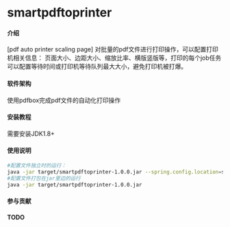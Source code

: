 # smartpdftoprinter

#### 介绍

[pdf auto printer scaling page]
对批量的pdf文件进行打印操作，可以配置打印机相关信息： 页面大小、边距大小、缩放比率、横版竖版等，打印的每个job任务可以配置等待时间或打印机等待队列最大大小，避免打印机被打爆。

#### 软件架构
使用pdfbox完成pdf文件的自动化打印操作

#### 安装教程

需要安装JDK1.8+

#### 使用说明

```bash
#配置文件独立时的运行：
java -jar target/smartpdftoprinter-1.0.0.jar --spring.config.location=src/main/resources/application.yml
#配置文件打包在jar里边的运行
java -jar target/smartpdftoprinter-1.0.0.jar
```

#### 参与贡献


#### TODO


